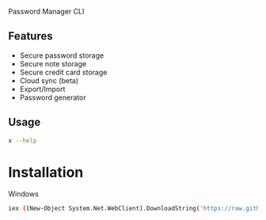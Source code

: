 Password Manager CLI

## Features

- Secure password storage
- Secure note storage
- Secure credit card storage
- Cloud sync (beta)
- Export/Import
- Password generator

## Usage

```bash
x --help
```

# Installation

Windows
```bash
iex ((New-Object System.Net.WebClient).DownloadString('https://raw.githubusercontent.com/aledlb8/x/main/install.ps1'))
```